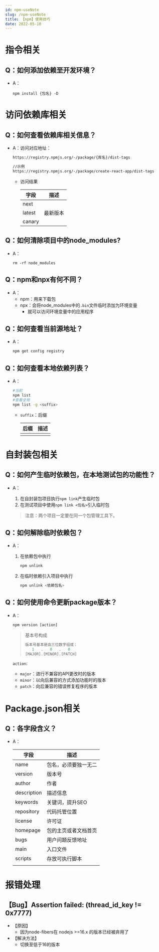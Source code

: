 ```yaml
---
id: npm-useNote
slug: /npm-useNote
title: 【npm】使用技巧
date: 2022-05-10
---
```

# 指令相关

## Q：如何添加依赖至开发环境？

* A：

  ````shell
  npm install {包名} -D
  ````

# 访问依赖库相关

## Q：如何查看依赖库相关信息？

* A：访问对应地址：

  ````bash
  https://registry.npmjs.org/-/package/{库名}/dist-tags
  
  //示例
  https://registry.npmjs.org/-/package/create-react-app/dist-tags
  ````

  * 访问结果

    | 字段   | 描述     |
    | ------ | -------- |
    | next   |          |
    | latest | 最新版本 |
    | canary |          |

## Q：如何清除项目中的node_modules?

* A：

  ````shell
  rm -rf node_modules
  ````

## Q：npm和npx有何不同？

* A：
  * npm：用来下载包
  * npx：会将node_modules中的`.bin`文件临时添加为环境变量
    * 就可以访问环境变量中的应用程序

## Q：如何查看当前源地址？

* A：

  ````bash
  npm get config registry
  ````


## Q：如何查看本地依赖列表？

* A：

  ````bash
  #当前
  npm list
  #查看全局
  npm list -g <suffix>
  ````

  * `suffix`：后缀
  
    | 后缀 | 描述 |
    | ---- | ---- |
    |      |      |
  
    

# 自封装包相关

## Q：如何产生临时依赖包，在本地测试包的功能性？

* A：

  1. 在自封装包项目执行`npm link`产生临时包
  2. 在测试项目中使用`npm link <包名>`引入临时包

  > 注意：两个项目一定要在同一个包管理工具下。

## Q：如何解除临时依赖包？

* A：

  1. 在依赖包中执行

     ````bash
     npm unlink
     ````

  2. 在临时依赖引入项目中执行

     ````bash
     npm unlink <依赖包名>
     ````

## Q：如何使用命令更新package版本？

* A：

  ````javascript
  npm version [action]
  ````

  > 基本号构成
  >
  > ````javascript
  > 版本号基本是由三位数字组成：
  >    1   .   0   .   0
  > [MAJOR].[MINOR].[PATCH]
  > ````

  `action`:

  * `major`：进行不兼容的API更改时的版本
  * `minor`：以向后兼容的方式添加功能时的版本
  * `patch`：向后兼容的错误修复程序的版本


# Package.json相关

## Q：各字段含义？

* A：

  | 字段        | 描述                 |
  | ----------- | -------------------- |
  | name        | 包名，必须要独一无二 |
  | version     | 版本号               |
  | author      | 作者                 |
  | description | 描述信息             |
  | keywords    | 关键词，提升SEO      |
  | repository  | 代码托管位置         |
  | license     | 许可证               |
  | homepage    | 包的主页或者文档首页 |
  | bugs        | 用户问题反馈地址     |
  | main        | 入口文件             |
  | scripts     | 存放可执行脚本       |
  |             |                      |


# 报错处理

## 【Bug】Assertion failed: (thread_id_key != 0x7777)

* 【原因】
  * 因为node-fibers在 nodejs >=16.x 的版本已经被弃用了
* 【解决方法】
  * 切换至低于16的版本

